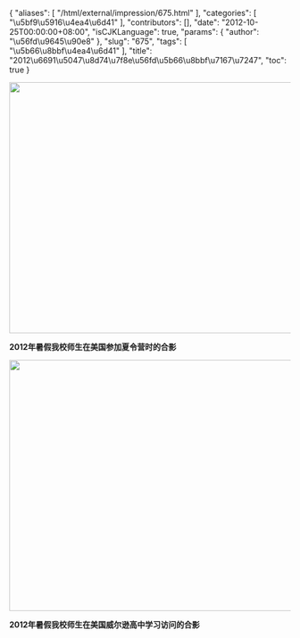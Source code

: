 {
    "aliases": [
        "/html/external/impression/675.html"
    ],
    "categories": [
        "\u5bf9\u5916\u4ea4\u6d41"
    ],
    "contributors": [],
    "date": "2012-10-25T00:00:00+08:00",
    "isCJKLanguage": true,
    "params": {
        "author": "\u56fd\u9645\u90e8"
    },
    "slug": "675",
    "tags": [
        "\u5b66\u8bbf\u4ea4\u6d41"
    ],
    "title": "2012\u6691\u5047\u8d74\u7f8e\u56fd\u5b66\u8bbf\u7167\u7247",
    "toc": true
}

<img
    src="https://cdn.tfls.online/mirror/full/feb2f3205b76a9839038cd8abd2e6944651132db.jpg"
    style="display:block;margin-left:auto;margin-right:auto;"
    decoding="async"
    fetchpriority="auto"
    loading="lazy"
    height="450"
    width="600"
/>

**2012年暑假我校师生在美国参加夏令营时的合影**

**<img
    src="https://cdn.tfls.online/mirror/full/6b122cd929b39443b875c4aeccb10020fcf0c303.jpg"
    style="display:block;margin-left:auto;margin-right:auto;"
    decoding="async"
    fetchpriority="auto"
    loading="lazy"
    height="450"
    width="600"
/>**

**2012年暑假我校师生在美国威尔逊高中学习访问的合影**

